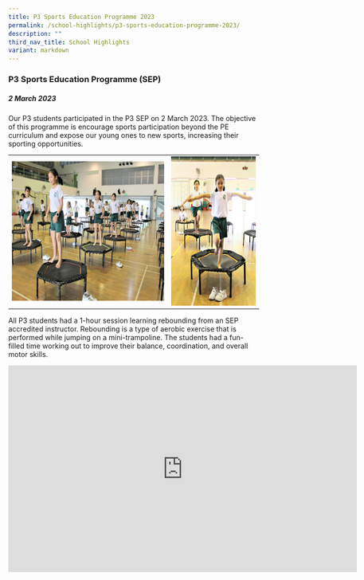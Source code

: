 ```yaml
---
title: P3 Sports Education Programme 2023
permalink: /school-highlights/p3-sports-education-programme-2023/
description: ""
third_nav_title: School Highlights
variant: markdown
---
```

### P3 Sports Education Programme (SEP)

##### 2 March 2023


Our P3 students participated in the P3 SEP on 2 March 2023. The objective of this programme is encourage sports participation beyond the PE curriculum and expose our young ones to new sports, increasing their sporting opportunities.

<table>
<tbody><tr>
		<td><img alt="p3sep01" src="/images/P3%20SEP%202023/p3sep01.JPG" style="width:450px;height:280px;"> </td>
		<td><img alt="p3sep02" src="/images/P3%20SEP%202023/p3sep02.JPG" style="width:250px;height:300px;"> </td>
</tr></tbody></table>	

All P3 students had a 1-hour session learning rebounding from an SEP accredited instructor.  Rebounding is a type of aerobic exercise that is performed while jumping on a mini-trampoline. The students had a fun-filled time working out to improve their balance, coordination, and overall motor skills.


<center><iframe allowfullscreen="" allow="accelerometer; autoplay; clipboard-write; encrypted-media; gyroscope; picture-in-picture; web-share" frameborder="0" title="YouTube video player" src="https://www.youtube.com/embed/BAZem_F49jk" height="415" width="700"></iframe></center>